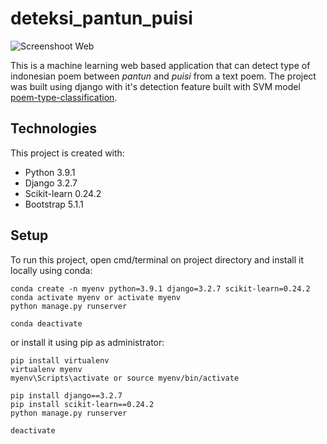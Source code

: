 # deteksi_pantun_puisi

![Screenshoot Web](../assets/demo.PNG?raw=true)

This is a machine learning web based application that can detect type of indonesian poem between *pantun*
and *puisi* from a text poem. The project was built using django with it's detection feature built with SVM model [poem-type-classification](https://github.com/erwintobing15/poem-type-classification).

## Technologies
This project is created with:
* Python 3.9.1
* Django 3.2.7
* Scikit-learn 0.24.2
* Bootstrap 5.1.1

## Setup
To run this project, open cmd/terminal on project directory and install it locally using conda:
```
conda create -n myenv python=3.9.1 django=3.2.7 scikit-learn=0.24.2
conda activate myenv or activate myenv
python manage.py runserver

conda deactivate
```
or install it using pip as administrator:
```
pip install virtualenv
virtualenv myenv
myenv\Scripts\activate or source myenv/bin/activate

pip install django==3.2.7
pip install scikit-learn==0.24.2
python manage.py runserver

deactivate
```
